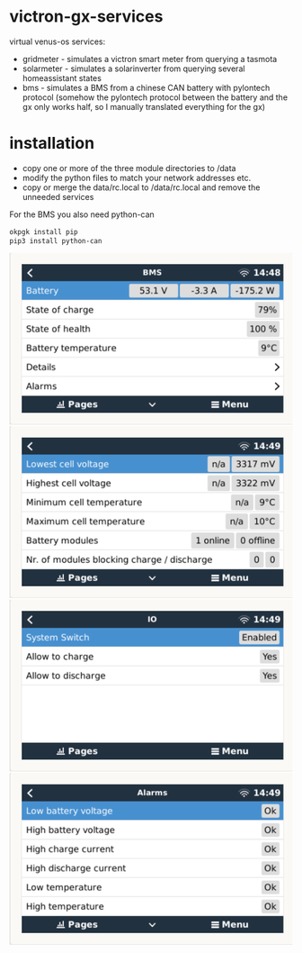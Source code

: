 # victron-gx-services

virtual venus-os services:
 * gridmeter - simulates a victron smart meter from querying a tasmota
 * solarmeter - simulates a solarinverter from querying several homeassistant states
 * bms - simulates a BMS from a chinese CAN battery with pylontech protocol (somehow the pylontech protocol between the battery and the gx only works half, so I manually translated everything for the gx)


# installation

- copy one or more of the three module directories to /data
- modify the python files to match your network addresses etc.
- copy or merge the data/rc.local to /data/rc.local and remove the unneeded services

For the BMS you also need python-can
```
okpgk install pip
pip3 install python-can
```

![Battery](https://github.com/ChristophPech/victron-gx-services/blob/main/doc/Battery.png?raw=true)
![Details](https://github.com/ChristophPech/victron-gx-services/blob/main/doc/Details.png?raw=true)
![IO](https://github.com/ChristophPech/victron-gx-services/blob/main/doc/IO.png?raw=true)
![Alarms](https://github.com/ChristophPech/victron-gx-services/blob/main/doc/Alarms.png?raw=true)
